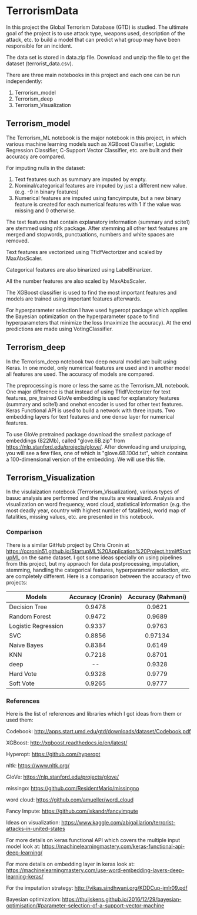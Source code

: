 # TerrorismData

In this project the Global Terrorism Database (GTD) is studied. The ultimate goal of the project is to use attack type, weapons used, description of the attack, etc. to build a model that can predict what group may have been responsible for an incident. 

The data set is stored in data.zip file. Download and unzip the file to get the dataset (terrorist_data.csv).

There are three main notebooks in this project and each one can be run independently:

1. Terrorism_model
2. Terrorism_deep
3. Terrorism_Visualization


## Terrorism_model
The Terrorism_ML notebook is the major notebook in this project, in which various machine learning models such as XGBoost Classifier, Logistic Regression Classifier, C-Support Vector Classifier, etc. are built and their accuracy are compared.

For imputing nulls in the dataset:
1. Text features such as summary are imputed by empty.
2. Nominal/categorical features are imputed by just a different new value. (e.g. -9 in binary features)
3. Numerical features are imputed using fancyimpute, but a new binary feature is created for each numerical features with 1 if the value was missing and 0 otherwise.

The text features that contain explanatory information (summary and scite1) are stemmed using nltk package. After stemming all other text features are merged and stopwords, punctuations, numbers and white spaces are removed.

Text features are vectorized using TfidfVectorizer and scaled by MaxAbsScaler.

Categorical features are also binarized using LabelBinarizer.

All the number features are also scaled by MaxAbsScaler.

The XGBoost classifier is used to find the most important features and models are trained using important features afterwards.

For hyperparameter selection I have used hyperopt package which applies the Bayesian optimization on the hyperparameter space to find hyperparameters that minimize the loss (maximize the accuracy). At the end predictions are made using VotingClassifier. 

## Terrorism_deep
In the Terrorism_deep notebook two deep neural model are built using Keras. In one model, only numerical features are used and in another model all features are used. The accuracy of models are compared. 

The preprocessing is more or less the same as the Terrorism_ML notebook. One major difference is that instead of using TfidfVectorizer for text features, pre_trained GloVe embedding is used for explanatory features (summary and scite1) and onehot encoder is used for other text features. Keras Functional API is used to build a network with three inputs. Two embedding layers for text features and one dense layer for numerical features.

To use GloVe pretrained package download the smallest package of embeddings  (822Mb), called "glove.6B.zip" from https://nlp.stanford.edu/projects/glove/. After downloading and unzipping, you will see a few files, one of which is "glove.6B.100d.txt", which contains a 100-dimensional version of the embedding. We will use this file.


## Terrorism_Visualization
In the visulaization notebook (Terrorism_Visualization), various types of basuc analysis are performed and the results are visualized. Analysis and visualization on word frequency, word cloud, statistical information (e.g. the most deadly year, country with highest number of fatalities), world map of fatalities, missing values, etc. are presented in this notebook.

### Comparison
There is a similar GitHub project by Chris Cronin at https://ccronin51.github.io/StartupML%20Application%20Project.html#StartupML on the same dataset. I got some ideas specially on using pipelines from this project, but my appraoch for data postprocessing, imputation, stemming, handling the categorical features, hyperparameter selection, etc. are completely different. Here is a comparison between the accuracy of two projects:

| Models        | Accuracy (Cronin)  | Accuracy (Rahmani)  |
| ------------- |:-------------:| :-----:|
| Decision Tree    | 0.9478| 0.9621 |
| Random Forest       | 0.9472     |  0.9689  |
| Logistic Regression | 0.9337      |  0.9763   |
| SVC | 0.8856| 0.97134|
| Naive Bayes | 0.8384| 0.6149|
| KNN |0.7218 |0.8701 | 
| deep | -- | 0.9328|
| Hard Vote | 0.9328| 0.9779|
| Soft Vote | 0.9265 | 0.9777|


### References
Here is the list of references and libraries which I got ideas from them or used them:

Codebook: http://apps.start.umd.edu/gtd/downloads/dataset/Codebook.pdf 

XGBoost: http://xgboost.readthedocs.io/en/latest/

Hyperopt: https://github.com/hyperopt

nltk: https://www.nltk.org/

GloVe: https://nlp.stanford.edu/projects/glove/

missingo: https://github.com/ResidentMario/missingno 

word cloud: https://github.com/amueller/word_cloud

Fancy Impute: https://github.com/iskandr/fancyimpute

Ideas on visualization: https://www.kaggle.com/abigaillarion/terrorist-attacks-in-united-states

For more details on keras functional API which covers the multiple input model look at: https://machinelearningmastery.com/keras-functional-api-deep-learning/

For more details on embedding layer in keras look at: https://machinelearningmastery.com/use-word-embedding-layers-deep-learning-keras/

For the imputation strategy: http://vikas.sindhwani.org/KDDCup-jmlr09.pdf

Bayesian optimization: https://thuijskens.github.io/2016/12/29/bayesian-optimisation/#parameter-selection-of-a-support-vector-machine




